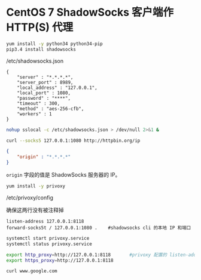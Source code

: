 # CentOS 7 ShadowSocks 客户端作 HTTP(S) 代理


```bash
yum install -y python34 python34-pip
pip3.4 install shadowsocks
```


/etc/shadowsocks.json

```config
{
    "server" : "*.*.*.*",
    "server_port" : 8989,
    "local_address" : "127.0.0.1",
    "local_port" : 1080,
    "password" : "****",
    "timeout" : 300,
    "method" : "aes-256-cfb",
    "workers" : 1
}
```

```bash
nohup sslocal -c /etc/shadowsocks.json > /dev/null 2>&1 &
```

```bash
curl --socks5 127.0.0.1:1080 http://httpbin.org/ip
```

```json
{
    "origin" : "*.*.*.*"
}
```

`origin` 字段的值是 ShadowSocks 服务器的 IP。


```bash
yum install -y privoxy
```

/etc/privoxy/config


确保这两行没有被注释掉

```config
listen-address 127.0.0.1:8118
forward-socks5t / 127.0.0.1:1080 .    #shadowsocks cli 的本地 IP 和端口
```

```bash
systemctl start privoxy.service
systemctl status privoxy.service
```


```bash
export http_proxy=http://127.0.0.1:8118       #privoxy 配置的 listen-address
export https_proxy=http://127.0.0.1:8118
```

```bash
curl www.google.com
```
